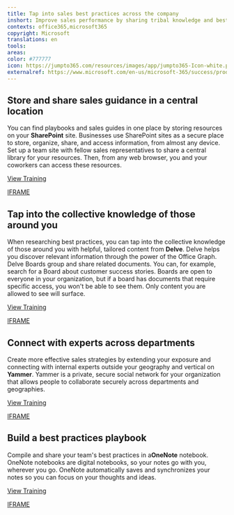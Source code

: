 ```yaml
---
title: Tap into sales best practices across the company
inshort: Improve sales performance by sharing tribal knowledge and best practices on how to establish new relationships or handle common objections from clients.
contexts: office365,microsoft365
copyright: Microsoft
translations: en
tools: 
areas: 
color: #777777
icon: https://jumpto365.com/resources/images/app/jumpto365-Icon-white.png
externalref: https://www.microsoft.com/en-us/microsoft-365/success/productivitylibrary/tap-into-sales-best-practices-across-the-company
---
```


## Store and share sales guidance in a central location

You can find playbooks and sales guides in one place by storing resources on your **SharePoint** site. Businesses use SharePoint sites as a secure place to store, organize, share, and access information, from almost any device. Set up a team site with fellow sales representatives to share a central library for your resources. Then, from any web browser, you and your coworkers can access these resources.

[View Training](https://support.office.com/article/Create-a-team-site-in-SharePoint-Online-ef10c1e7-15f3-42a3-98aa-b5972711777d)

[IFRAME](https://www.microsoft.com/en-us/videoplayer/embed/RE1UCma)

## Tap into the collective knowledge of those around you

When researching best practices, you can tap into the collective knowledge of those around you with helpful, tailored content from **Delve**. Delve helps you discover relevant information through the power of the Office Graph. Delve Boards group and share related documents. You can, for example, search for a Board about customer success stories. Boards are open to everyone in your organization, but if a board has documents that require specific access, you won't be able to see them. Only content you are allowed to see will surface.

[View Training](https://support.office.com/en-US/article/Group-and-share-documents-in-Office-Delve-da0c5804-01ef-4edd-8b87-e576b19bef3e)

[IFRAME](https://www.microsoft.com/en-us/videoplayer/embed/RE1TrEK)

## Connect with experts across departments

Create more effective sales strategies by extending your exposure and connecting with internal experts outside your geography and vertical on **Yammer**. Yammer is a private, secure social network for your organization that allows people to collaborate securely across departments and geographies.

[View Training](https://support.office.com/en-US/article/Say-hello-to-Yammer-02AC514E-CF1D-4060-9CDE-6038CA812EDE)

[IFRAME](https://www.microsoft.com/en-us/videoplayer/embed/RE1UPnn)

## Build a best practices playbook

Compile and share your team's best practices in a**OneNote** notebook. OneNote notebooks are digital notebooks, so your notes go with you, wherever you go. OneNote automatically saves and synchronizes your notes so you can focus on your thoughts and ideas.

[View Training](https://support.office.com/en-US/article/OneNote-2016-training-51d1d95b-bdf4-48df-acad-a3331dec8f97)

[IFRAME](https://www.microsoft.com/en-us/videoplayer/embed/RE1TzhI)

